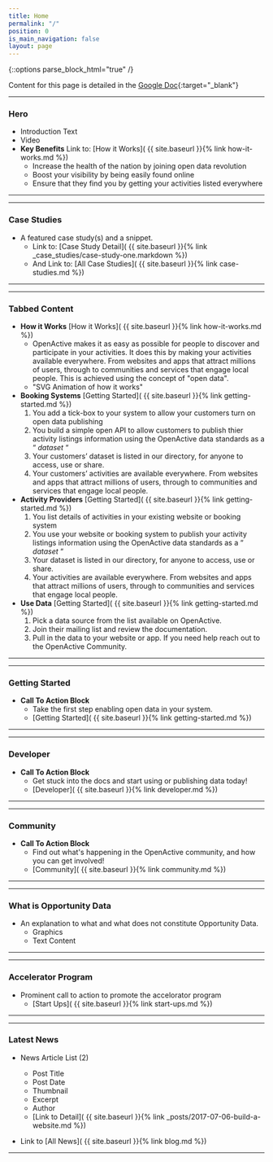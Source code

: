 ```yaml
---
title: Home
permalink: "/"
position: 0
is_main_navigation: false
layout: page
---
```

{::options parse_block_html="true" /}


Content for this page is detailed in the
[Google Doc](https://drive.google.com/open?id=1pSzce8tiNHg8eMKUop4FozaJkhGAXNXYpLSANFf-0Z0){:target="_blank"}

***
### Hero
+ Introduction Text
+ Video
+ **Key Benefits** Link to: [How it Works]( {{ site.baseurl }}{% link how-it-works.md %})  
    + Increase the health of the nation by joining open data revolution
    + Boost your visibility by being easily found online
    + Ensure that they find you by getting your activities listed everywhere

***
***
### Case Studies 
+ A featured case study(s) and a snippet. 
    + Link to: [Case Study Detail]( {{ site.baseurl }}{% link _case_studies/case-study-one.markdown  %}) 
    + And Link to: [All Case Studies]( {{ site.baseurl }}{% link case-studies.md %})    
          
***
***
### Tabbed Content
+ **How it Works** [How it Works]( {{ site.baseurl }}{% link how-it-works.md %})  
    + OpenActive makes it as easy as possible for people to discover and participate in your activities. It does this by making your activities available everywhere. From websites and apps that attract millions of users, through to communities and services that engage local people. This is achieved using the concept of "open data".
    + "SVG Animation of how it works"
+ **Booking Systems** [Getting Started]( {{ site.baseurl }}{% link getting-started.md %})  
    1. You add a tick-box to your system to allow your customers turn on open data publishing
    2. You build a simple open API to allow customers to publish thier activity listings information using the OpenActive data standards as a “ *dataset* “
    3. Your customers’ dataset is listed in our directory, for anyone to access, use or share.
    4. Your customers’ activities are available everywhere. From websites and apps that attract millions of users, through to communities and services that engage local people.
+ **Activity Providers** [Getting Started]( {{ site.baseurl }}{% link getting-started.md %})  
    1. You list details of activities in your existing website or booking system
    2. You use your website or booking system to publish your activity listings information using the OpenActive data standards as a “ *dataset* “
    3. Your dataset is listed in our directory, for anyone to access, use or share.
    4. Your activities are available everywhere. From websites and apps that attract millions of users, through to communities and services that engage local people.
+ **Use Data** [Getting Started]( {{ site.baseurl }}{% link getting-started.md %})  
    1. Pick a data source from the list available on OpenActive.
    2. Join their mailing list and review the documentation.
    3. Pull in the data to your website or app. If you need help reach out to the OpenActive Community.

***


<div class="block three">

***
### Getting Started 
+ **Call To Action Block**
    + Take the first step enabling open data in your system.
    + [Getting Started]( {{ site.baseurl }}{% link getting-started.md %})  

***
</div>

<div class="block three">

***
### Developer 
+ **Call To Action Block**
    + Get stuck into the docs and start using or publishing data today!
    + [Developer]( {{ site.baseurl }}{% link developer.md %})  

***
</div>

<div class="block three">

***
### Community
+ **Call To Action Block**
    + Find out what's happening in the OpenActive community, and how you can get involved!
    + [Community]( {{ site.baseurl }}{% link community.md %})  

***
</div>


***
### What is Opportunity Data
+ An explanation to what and what does not constitute Opportunity Data.
    + Graphics
    + Text Content

***

***
### Accelerator Program
+ Prominent call to action to promote the accelorator program
    + [Start Ups]( {{ site.baseurl }}{% link start-ups.md %})  

***

***
### Latest News
+ News Article List (2)
    + Post Title
    + Post Date
    + Thumbnail
    + Excerpt
    + Author
    + [Link to Detail]( {{ site.baseurl }}{% link _posts/2017-07-06-build-a-website.md  %})  
    
+ Link to [All News]( {{ site.baseurl }}{% link blog.md %})  

***
